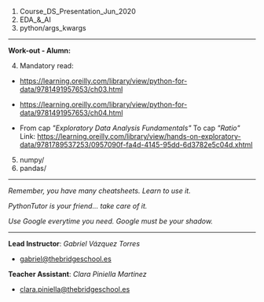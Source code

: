 1. Course_DS_Presentation_Jun_2020
2. EDA_&_AI
3. python/args_kwargs

-------

**Work-out - Alumn:**

4. Mandatory read:
- https://learning.oreilly.com/library/view/python-for-data/9781491957653/ch03.html

- https://learning.oreilly.com/library/view/python-for-data/9781491957653/ch04.html

- From cap *"Exploratory Data Analysis Fundamentals"*
  To cap *"Ratio"*
  Link: https://learning.oreilly.com/library/view/hands-on-exploratory-data/9781789537253/0957090f-fa4d-4145-95dd-6d3782e5c04d.xhtml 

5. numpy/
6. pandas/

---------

*Remember, you have many cheatsheets. Learn to use it.*

*PythonTutor is your friend... take care of it.*

*Use Google everytime you need. Google must be your shadow.*

---------

**Lead Instructor**: *Gabriel Vázquez Torres*

- gabriel@thebridgeschool.es

**Teacher Assistant**: *Clara Piniella Martinez*

- clara.piniella@thebridgeschool.es